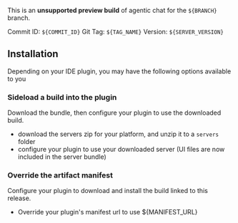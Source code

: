 This is an **unsupported preview build** of agentic chat for the `${BRANCH}` branch.

Commit ID: `${COMMIT_ID}`
Git Tag: `${TAG_NAME}`
Version: `${SERVER_VERSION}`

## Installation

Depending on your IDE plugin, you may have the following options available to you

### Sideload a build into the plugin
Download the bundle, then configure your plugin to use the downloaded build.
- download the servers zip for your platform, and unzip it to a `servers` folder
- configure your plugin to use your downloaded server (UI files are now included in the server bundle)

### Override the artifact manifest
Configure your plugin to download and install the build linked to this release.
- Override your plugin's manifest url to use ${MANIFEST_URL}
